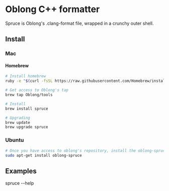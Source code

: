 Oblong C++ formatter
====================

Spruce is Oblong's .clang-format file, wrapped in a crunchy outer shell.

## Install

### Mac

#### Homebrew
```bash
# Install homebrew
ruby -e "$(curl -fsSL https://raw.githubusercontent.com/Homebrew/install/master/install)"

# Get access to Oblong's tap
brew tap Oblong/tools

# Install
brew install spruce

# Upgrading
brew update
brew upgrade spruce
```

### Ubuntu
```bash
# Once you have access to oblong's repository, install the oblong-spruce package, e.g.
sudo apt-get install oblong-spruce
```

## Examples

spruce --help
